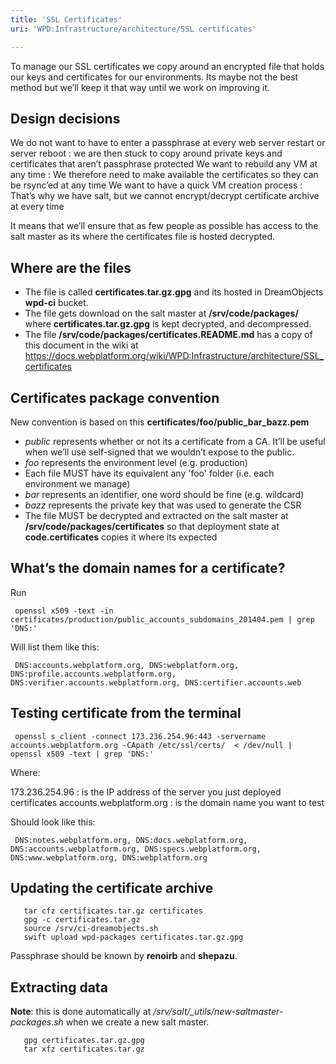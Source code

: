 ```yaml
---
title: 'SSL Certificates'
uri: 'WPD:Infrastructure/architecture/SSL certificates'

---
```

To manage our SSL certificates we copy around an encrypted file that holds our keys and certificates for our environments. Its maybe not the best method but we’ll keep it that way until we work on improving it.

## Design decisions

 We do not want to have to enter a passphrase at every web server restart or server reboot
:   we are then stuck to copy around private keys and certificates that aren’t passphrase protected
 We want to rebuild any VM at any time
:   We therefore need to make available the certificates so they can be rsync’ed at any time
 We want to have a quick VM creation process
:   That’s why we have salt, but we cannot encrypt/decrypt certificate archive at every time

It means that we’ll ensure that as few people as possible has access to the salt master as its where the certificates file is hosted decrypted.

## Where are the files

-   The file is called **certificates.tar.gz.gpg** and its hosted in DreamObjects **wpd-ci** bucket.
-   The file gets download on the salt master at **/srv/code/packages/** where **certificates.tar.gz.gpg** is kept decrypted, and decompressed.
-   The file **/srv/code/packages/certificates.README.md** has a copy of this document in the wiki at <https://docs.webplatform.org/wiki/WPD:Infrastructure/architecture/SSL_certificates>

## Certificates package convention

New convention is based on this **certificates/foo/public\_bar\_bazz.pem**

-   *public* represents whether or not its a certificate from a CA. It’ll be useful when we’ll use self-signed that we wouldn’t expose to the public.
-   *foo* represents the environment level (e.g. production)
-   Each file MUST have its equivalent any 'foo' folder (i.e. each environment we manage)
-   *bar* represents an identifier, one word should be fine (e.g. wildcard)
-   *bazz* represents the private key that was used to generate the CSR
-   The file MUST be decrypted and extracted on the salt master at **/srv/code/packages/certificates** so that deployment state at **code.certificates** copies it where its expected

## What’s the domain names for a certificate?

Run

     openssl x509 -text -in certificates/production/public_accounts_subdomains_201404.pem | grep 'DNS:'

Will list them like this:

     DNS:accounts.webplatform.org, DNS:webplatform.org, DNS:profile.accounts.webplatform.org, DNS:verifier.accounts.webplatform.org, DNS:certifier.accounts.web

## Testing certificate from the terminal

     openssl s_client -connect 173.236.254.96:443 -servername accounts.webplatform.org -CApath /etc/ssl/certs/  < /dev/null | openssl x509 -text | grep 'DNS:'

Where:

 173.236.254.96
:   is the IP address of the server you just deployed certificates
 accounts.webplatform.org
:   is the domain name you want to test

Should look like this:

     DNS:notes.webplatform.org, DNS:docs.webplatform.org, DNS:accounts.webplatform.org, DNS:specs.webplatform.org, DNS:www.webplatform.org, DNS:webplatform.org

## Updating the certificate archive

       tar cfz certificates.tar.gz certificates
       gpg -c certificates.tar.gz
       source /srv/ci-dreamobjects.sh
       swift upload wpd-packages certificates.tar.gz.gpg

Passphrase should be known by **renoirb** and **shepazu**.

## Extracting data

**Note**: this is done automatically at */srv/salt/\_utils/new-saltmaster-packages.sh* when we create a new salt master.

       gpg certificates.tar.gz.gpg
       tar xfz certificates.tar.gz
